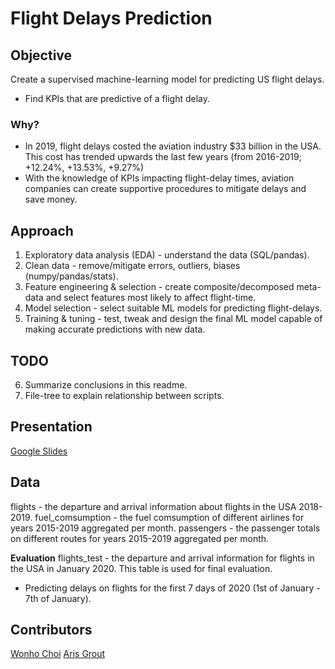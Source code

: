 # Flight Delays Prediction
## Objective
Create a supervised machine-learning model for predicting US flight delays.
* Find KPIs that are predictive of a flight delay.

### Why?
* In 2019, flight delays costed the aviation industry $33 billion in the USA. This cost has trended upwards the last few years (from 2016-2019; +12.24%, +13.53%, +9.27%)
* With the knowledge of KPIs impacting flight-delay times, aviation companies can create supportive procedures to mitigate delays and save money. 

## Approach
1. Exploratory data analysis (EDA) - understand the data (SQL/pandas).
2. Clean data - remove/mitigate errors, outliers, biases (numpy/pandas/stats).
3. Feature engineering & selection - create composite/decomposed meta-data and select features most likely to affect flight-time.
4. Model selection - select suitable ML models for predicting flight-delays.
5. Training & tuning - test, tweak and design the final ML model capable of making accurate predictions with new data.

## TODO
6. Summarize conclusions in this readme.
7. File-tree to explain relationship between scripts.

## Presentation
[Google Slides](https://docs.google.com/presentation/d/1AqPuf7cTp_LwFIrEDJatkQh8GtNO-lg3sR-FjtBLZY8/edit?usp=sharing)

## Data
flights - the departure and arrival information about flights in the USA 2018-2019.
fuel_comsumption - the fuel comsumption of different airlines for years 2015-2019 aggregated per month.
passengers - the passenger totals on different routes for years 2015-2019 aggregated per month.

**Evaluation**
flights_test - the departure and arrival information for flights in the USA in January 2020. This table is used for final evaluation. 
* Predicting delays on flights for the first 7 days of 2020 (1st of January - 7th of January).

## Contributors
[Wonho Choi](https://github.com/Wonhochoi123)
[Aris Grout](https://github.com/arisgrout)

